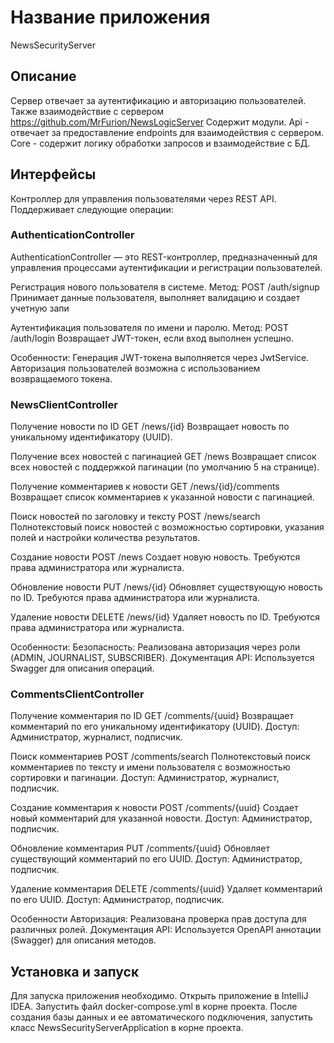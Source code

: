 # Название приложения
NewsSecurityServer

## Описание
Сервер отвечает за аутентификацию и авторизацию пользователей. Также взаимодействие с сервером  https://github.com/MrFurion/NewsLogicServer
Содержит модули. Api - отвечает за предоставление endpoints  для взаимодействия с сервером.  
Core - содержит логику обработки запросов и взаимодействие с БД.

## Интерфейсы
Контроллер для управления пользователями через REST API. Поддерживает следующие операции:

### AuthenticationController
AuthenticationController — это REST-контроллер, предназначенный для управления процессами аутентификации и регистрации пользователей.

Регистрация нового пользователя в системе.
Метод: POST /auth/signup
Принимает данные пользователя, выполняет валидацию и создает учетную запи

Аутентификация пользователя по имени и паролю.
Метод: POST /auth/login
Возвращает JWT-токен, если вход выполнен успешно.

Особенности:
Генерация JWT-токена выполняется через JwtService.
Авторизация пользователей возможна с использованием возвращаемого токена.

### NewsClientController

Получение новости по ID
GET /news/{id}
Возвращает новость по уникальному идентификатору (UUID).

Получение всех новостей с пагинацией
GET /news
Возвращает список всех новостей с поддержкой пагинации (по умолчанию 5 на странице).

Получение комментариев к новости
GET /news/{id}/comments
Возвращает список комментариев к указанной новости с пагинацией.

Поиск новостей по заголовку и тексту
POST /news/search
Полнотекстовый поиск новостей с возможностью сортировки, указания полей и настройки количества результатов.

Создание новости
POST /news
Создает новую новость. Требуются права администратора или журналиста.

Обновление новости
PUT /news/{id}
Обновляет существующую новость по ID. Требуются права администратора или журналиста.

Удаление новости
DELETE /news/{id}
Удаляет новость по ID. Требуются права администратора или журналиста.

Особенности:
Безопасность: Реализована авторизация через роли (ADMIN, JOURNALIST, SUBSCRIBER).
Документация API: Используется Swagger для описания операций.

### CommentsClientController

Получение комментария по ID
GET /comments/{uuid}
Возвращает комментарий по его уникальному идентификатору (UUID).
Доступ: Администратор, журналист, подписчик.

Поиск комментариев
POST /comments/search
Полнотекстовый поиск комментариев по тексту и имени пользователя с возможностью сортировки и пагинации.
Доступ: Администратор, журналист, подписчик.

Создание комментария к новости
POST /comments/{uuid}
Создает новый комментарий для указанной новости.
Доступ: Администратор, подписчик.

Обновление комментария
PUT /comments/{uuid}
Обновляет существующий комментарий по его UUID.
Доступ: Администратор, подписчик.

Удаление комментария
DELETE /comments/{uuid}
Удаляет комментарий по его UUID.
Доступ: Администратор, подписчик.

Особенности
Авторизация: Реализована проверка прав доступа для различных ролей.
Документация API: Используется OpenAPI аннотации (Swagger) для описания методов.

## Установка и запуск
Для запуска приложения необходимо.
Открыть приложение в IntelliJ IDEA. Запустить файл docker-compose.yml в корне проекта.
После создания базы данных и ее автоматического подключения, запустить класс NewsSecurityServerApplication в корне проекта.
